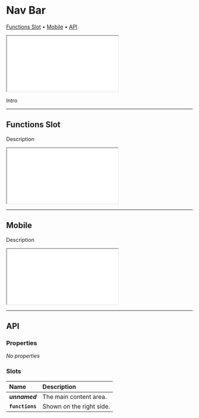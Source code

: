 # Nav Bar

[Functions Slot](components/nav-bar#icon) • [Mobile](components/nav-bar#icon) • [API](components/nav-bar#api)

<iframe src="./assets/docs/components/nav-bar/main.html"></iframe>

Intro

---

## Functions Slot

Description

<iframe src="./assets/docs/components/nav-bar/functions-slot.html"></iframe>

---

## Mobile

Description

<iframe src="./assets/docs/components/nav-bar/mobile.html"></iframe>

---

## API

### Properties

_No properties_

### Slots

| Name | Description |
| :-- | :-- |
| **_unnamed_** | The main content area. |
| **`functions`** | Shown on the right side. |